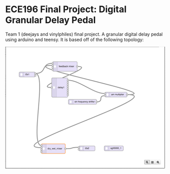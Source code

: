 # ECE196 Final Project: Digital Granular Delay Pedal
Team 1 (deejays and vinylphiles) final project. A granular digital delay pedal using arduino and teensy. It is based off of the following topology:

![block_diagram](https://raw.githubusercontent.com/Wesleysaur/ece196-final-project-digital-pedal/master/Screen%20Shot%202018-05-21%20at%205.55.22%20PM.png)
